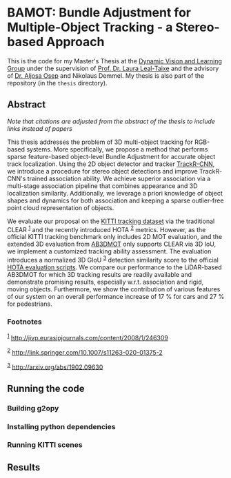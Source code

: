 # BAMOT: Bundle Adjustment for Multiple-Object Tracking - a Stereo-based Approach

This is the code for my Master's Thesis at the [Dynamic Vision and Learning Group](https://dvl.in.tum.de) under the supervision of [Prof. Dr. Laura Leal-Taixe](https://dvl.in.tum.de/team/lealtaixe/)
and the advisory of [Dr. Aljosa Osep](https://aljosaosep.github.io) and Nikolaus Demmel.
My thesis is also part of the repository (in the `thesis` directory).

## Abstract
_Note that citations are adjusted from the abstract of the thesis to include links instead of papers_

This thesis addresses the problem of 3D multi-object tracking for RGB-based systems.
More specifically, we propose a method that performs sparse feature-based object-level Bundle Adjustment for accurate object track localization.
Using the 2D object detector and tracker [TrackR-CNN](https://github.com/VisualComputingInstitute/TrackR-CNN), we introduce a procedure for stereo object detections and improve TrackR-CNN's trained association ability.
We achieve superior association via a multi-stage association pipeline that combines appearance and 3D localization similarity.
Additionally, we leverage a priori knowledge of object shapes and dynamics for both association and keeping a sparse outlier-free point cloud representation of objects.

We evaluate our proposal on the [KITTI tracking dataset](http://www.cvlibs.net/datasets/kitti/eval_tracking.php) via the traditional CLEAR <sup><a id="fnr.1" class="footref" href="#fn.1">1</a></sup> and the recently introduced HOTA <sup><a id="fnr.2" class="footref" href="#fn.2">2</a></sup> metrics.
However, as the official KITTI tracking benchmark only includes 2D MOT evaluation, and the extended 3D evaluation from [AB3DMOT](https://github.com/xinshuoweng/AB3DMOT) only supports CLEAR via 3D IoU, we implement a customized
tracking ability assessment.
The evaluation introduces a normalized 3D GIoU <sup><a id="fnr.3" class="footref" href="#fn.3">3</a></sup> detection similarity score to the official [HOTA evaluation scripts](https://github.com/JonathonLuiten/TrackEval).
We compare our performance to the LiDAR-based AB3DMOT for which 3D tracking results are readily available and demonstrate promising results, especially w.r.t. association and rigid, moving objects.
Furthermore, we show the contribution of various features of our system on an overall performance increase of 17 % for cars and 27 % for pedestrians.


### Footnotes

<sup><a id="fn.1" href="#fnr.1">1</a></sup> <http://jivp.eurasipjournals.com/content/2008/1/246309>

<sup><a id="fn.2" href="#fnr.2">2</a></sup> <http://link.springer.com/10.1007/s11263-020-01375-2>

<sup><a id="fn.3" href="#fnr.3">3</a></sup> <http://arxiv.org/abs/1902.09630>


## Running the code
### Building g2opy
### Installing python dependencies
### Running KITTI scenes

## Results


